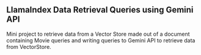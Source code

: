<h2>LlamaIndex Data Retrieval Queries using Gemini API</h2>
Mini project to retrieve data from a Vector Store made out of a document containing Movie queries and writing queries to Gemini API to retrieve data from VectorStore.

